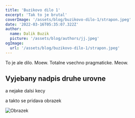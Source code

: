 ```yaml
---
title: 'Buzikovo dilo 1'
excerpt: 'Tak to je brutal'
coverImage: '/assets/blog/buzikovo-dilo-1/strapon.jpeg'
date: '2022-03-16T05:35:07.322Z'
author:
  name: Dalik Buzik
  picture: '/assets/blog/authors/jj.jpeg'
ogImage:
  url: '/assets/blog/buzikovo-dilo-1/strapon.jpeg'
---
```


To je ale dilo. Moew. Totalne vsechno pragmaticke. Meow.

## Vyjebany nadpis druhe urovne

a nejake dalsi kecy

a takto se pridava obrazek 

![Obrazek](/assets/blog/buzikovo-dilo-1/strapon.jpeg)